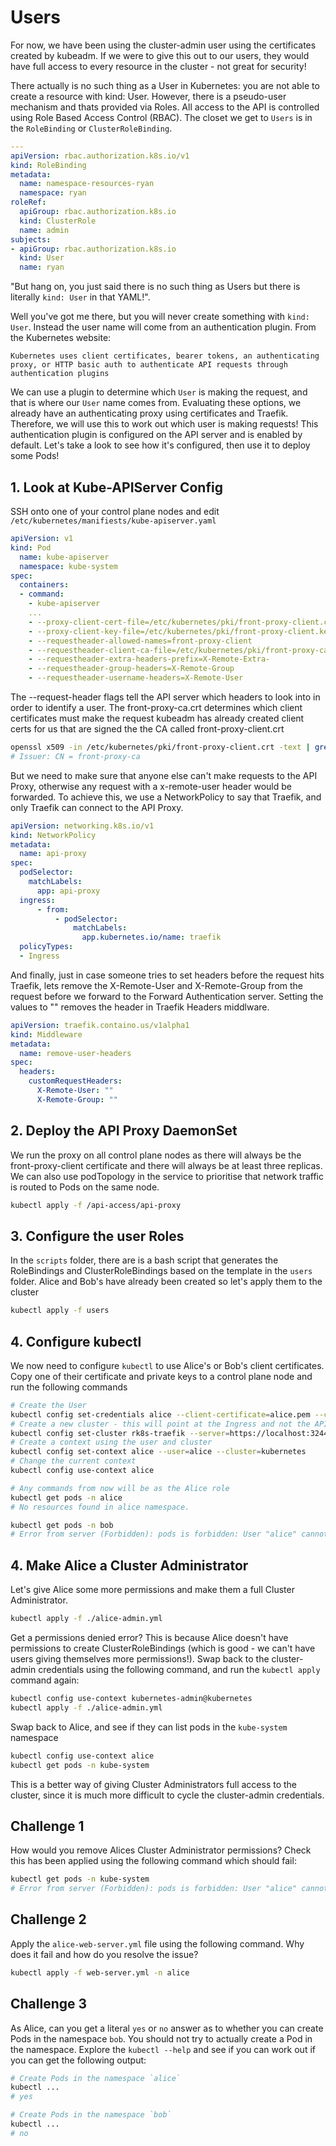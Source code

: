 # Users

For now, we have been using the cluster-admin user using the certificates created by kubeadm. If we were to give this out to our users, they would have full access to every resource in the cluster - not great for security! 

There actually is no such thing as a User in Kubernetes: you are not able to create a resource with kind: User. However, there is a pseudo-user mechanism and thats provided via Roles. All access to the API is controlled using Role Based Access Control (RBAC). The closet we get to `Users` is in the `RoleBinding` or `ClusterRoleBinding`.

```yaml
---
apiVersion: rbac.authorization.k8s.io/v1
kind: RoleBinding
metadata:
  name: namespace-resources-ryan
  namespace: ryan
roleRef:
  apiGroup: rbac.authorization.k8s.io
  kind: ClusterRole
  name: admin
subjects:
- apiGroup: rbac.authorization.k8s.io
  kind: User
  name: ryan
```

"But hang on, you just said there is no such thing as Users but there is literally `kind: User` in that YAML!".

Well you've got me there, but you will never create something with `kind: User`. Instead the user name will come from an authentication plugin. From the Kubernetes website:

`
Kubernetes uses client certificates, bearer tokens, an authenticating proxy, or HTTP basic auth to authenticate API requests through authentication plugins
`

We can use a plugin to determine which `User` is making the request, and that is where our `User` name comes from. Evaluating these options, we already have an authenticating proxy using certificates and Traefik. Therefore, we will use this to work out which user is making requests! This authentication plugin is configured on the API server and is enabled by default. Let's take a look to see how it's configured, then use it to deploy some Pods!

## 1. Look at Kube-APIServer Config
SSH onto one of your control plane nodes and edit `/etc/kubernetes/manifiests/kube-apiserver.yaml`

```yaml
apiVersion: v1
kind: Pod
  name: kube-apiserver
  namespace: kube-system
spec:
  containers:
  - command:
    - kube-apiserver
    ...
    - --proxy-client-cert-file=/etc/kubernetes/pki/front-proxy-client.crt
    - --proxy-client-key-file=/etc/kubernetes/pki/front-proxy-client.key
    - --requestheader-allowed-names=front-proxy-client
    - --requestheader-client-ca-file=/etc/kubernetes/pki/front-proxy-ca.crt
    - --requestheader-extra-headers-prefix=X-Remote-Extra-
    - --requestheader-group-headers=X-Remote-Group
    - --requestheader-username-headers=X-Remote-User
```

The --request-header flags tell the API server which headers to look into in order to identify a user. The front-proxy-ca.crt determines which client certificates must make the request kubeadm has already created client certs for us that are signed the the CA called front-proxy-client.crt

```bash
openssl x509 -in /etc/kubernetes/pki/front-proxy-client.crt -text | grep Issuer
# Issuer: CN = front-proxy-ca
```

But we need to make sure that anyone else can't make requests to the API Proxy, otherwise any request with a x-remote-user header would be forwarded. To achieve this, we use a NetworkPolicy to say that Traefik, and only Traefik can connect to the API Proxy.

```yaml
apiVersion: networking.k8s.io/v1
kind: NetworkPolicy
metadata:
  name: api-proxy
spec:
  podSelector:
    matchLabels:
      app: api-proxy
  ingress:
      - from:
          - podSelector:
              matchLabels:
                app.kubernetes.io/name: traefik
  policyTypes:
  - Ingress
```

And finally, just in case someone tries to set headers before the request hits Traefik, lets remove the X-Remote-User and X-Remote-Group from the request before we forward to the Forward Authentication server. Setting the values to "" removes the header in Traefik Headers middlware.

```yaml
apiVersion: traefik.containo.us/v1alpha1
kind: Middleware
metadata:
  name: remove-user-headers
spec:
  headers:
    customRequestHeaders:
      X-Remote-User: ""
      X-Remote-Group: ""
```

## 2. Deploy the API Proxy DaemonSet
We run the proxy on all control plane nodes as there will always be the front-proxy-client certificate and there will always be at least three replicas. We can also use podTopology in the service to prioritise that network traffic is routed to Pods on the same node. 

```bash
kubectl apply -f /api-access/api-proxy
```

## 3. Configure the user Roles
In the `scripts` folder, there are is a bash script that generates the RoleBindings and ClusterRoleBindings based on the template in the `users` folder. Alice and Bob's have already been created so let's apply them to the cluster

```bash
kubectl apply -f users
```

## 4. Configure kubectl
We now need to configure `kubectl` to use Alice's or Bob's client certificates. Copy one of their certificate and private keys to a control plane node and run the following commands

```bash
# Create the User
kubectl config set-credentials alice --client-certificate=alice.pem --client-key=alice.key --embed-certs=true
# Create a new cluster - this will point at the Ingress and not the API server. You would normally provide the CA Certificate here for validation, however due the generic certificates being used, it will not verify.
kubectl config set-cluster rk8s-traefik --server=https://localhost:32443/api/ --insecure-skip-tls-verify
# Create a context using the user and cluster
kubectl config set-context alice --user=alice --cluster=kubernetes
# Change the current context
kubectl config use-context alice

# Any commands from now will be as the Alice role
kubectl get pods -n alice
# No resources found in alice namespace.

kubectl get pods -n bob
# Error from server (Forbidden): pods is forbidden: User "alice" cannot list resource "pods" in API group "" in the namespace "bob"
```

## 4. Make Alice a Cluster Administrator
Let's give Alice some more permissions and make them a full Cluster Administrator.

```bash
kubectl apply -f ./alice-admin.yml
```

Get a permissions denied error? This is because Alice doesn't have permissions to create ClusterRoleBindings (which is good - we can't have users giving themselves more permissions!). Swap back to the cluster-admin credentials using the following command, and run the `kubectl apply` command again:

```bash
kubectl config use-context kubernetes-admin@kubernetes
kubectl apply -f ./alice-admin.yml
```

Swap back to Alice, and see if they can list pods in the `kube-system` namespace

```bash
kubectl config use-context alice
kubectl get pods -n kube-system
```

This is a better way of giving Cluster Administrators full access to the cluster, since it is much more difficult to cycle the cluster-admin credentials.

## Challenge 1
How would you remove Alices Cluster Administrator permissions? Check this has been applied using the following command which should fail:

```bash
kubectl get pods -n kube-system
# Error from server (Forbidden): pods is forbidden: User "alice" cannot list resource "pods" in API group "" in the namespace "kube-system"
```

## Challenge 2
Apply the `alice-web-server.yml` file using the following command. Why does it fail and how do you resolve the issue?
```bash
kubectl apply -f web-server.yml -n alice
```

## Challenge 3
As Alice, can you get a literal `yes` or `no` answer as to whether you can create Pods in the namespace `bob`. You should not try to actually create a Pod in the namespace. Explore the `kubectl --help` and see if you can work out if you can get the following output:

```bash
# Create Pods in the namespace `alice`
kubectl ...
# yes

# Create Pods in the namespace `bob`
kubectl ...
# no
```